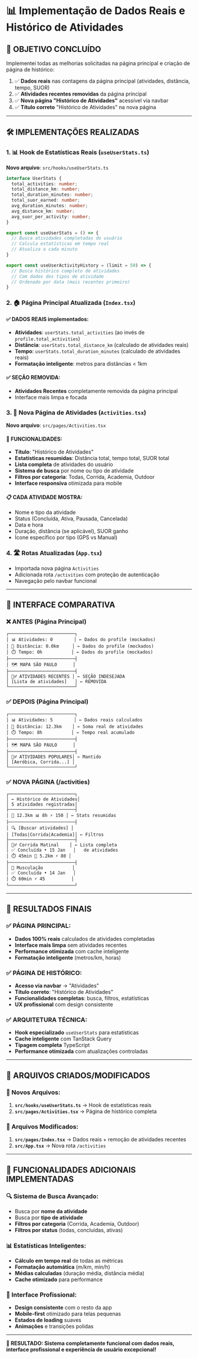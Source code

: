 # 📊 Implementação de Dados Reais e Histórico de Atividades

## 🎯 **OBJETIVO CONCLUÍDO**

Implementei todas as melhorias solicitadas na página principal e criação de página de histórico:

1. ✅ **Dados reais** nas contagens da página principal (atividades, distância, tempo, SUOR)
2. ✅ **Atividades recentes removidas** da página principal  
3. ✅ **Nova página "Histórico de Atividades"** acessível via navbar
4. ✅ **Título correto** "Histórico de Atividades" na nova página

---

## 🛠️ **IMPLEMENTAÇÕES REALIZADAS**

### **1. 📊 Hook de Estatísticas Reais (`useUserStats.ts`)**

**Novo arquivo**: `src/hooks/useUserStats.ts`

```typescript
interface UserStats {
  total_activities: number;
  total_distance_km: number;
  total_duration_minutes: number;
  total_suor_earned: number;
  avg_duration_minutes: number;
  avg_distance_km: number;
  avg_suor_per_activity: number;
}

export const useUserStats = () => {
  // Busca atividades completadas do usuário
  // Calcula estatísticas em tempo real
  // Atualiza a cada minuto
}

export const useUserActivityHistory = (limit = 50) => {
  // Busca histórico completo de atividades
  // Com dados dos tipos de atividade
  // Ordenado por data (mais recentes primeiro)
}
```

### **2. 🏠 Página Principal Atualizada (`Index.tsx`)**

#### **✅ DADOS REAIS implementados:**
- **Atividades**: `userStats.total_activities` (ao invés de `profile.total_activities`)
- **Distância**: `userStats.total_distance_km` (calculado de atividades reais)
- **Tempo**: `userStats.total_duration_minutes` (calculado de atividades reais)
- **Formatação inteligente**: metros para distâncias < 1km

#### **✅ SEÇÃO REMOVIDA:**
- **Atividades Recentes** completamente removida da página principal
- Interface mais limpa e focada

### **3. 📱 Nova Página de Atividades (`Activities.tsx`)**

**Novo arquivo**: `src/pages/Activities.tsx`

#### **🎯 FUNCIONALIDADES:**
- **Título**: "Histórico de Atividades"
- **Estatísticas resumidas**: Distância total, tempo total, SUOR total
- **Lista completa** de atividades do usuário
- **Sistema de busca** por nome ou tipo de atividade
- **Filtros por categoria**: Todas, Corrida, Academia, Outdoor
- **Interface responsiva** otimizada para mobile

#### **📋 CADA ATIVIDADE MOSTRA:**
- Nome e tipo da atividade
- Status (Concluída, Ativa, Pausada, Cancelada)
- Data e hora
- Duração, distância (se aplicável), SUOR ganho
- Ícone específico por tipo (GPS vs Manual)

### **4. 🛣️ Rotas Atualizadas (`App.tsx`)**
- Importada nova página `Activities`
- Adicionada rota `/activities` com proteção de autenticação
- Navegação pelo navbar funcional

---

## 📱 **INTERFACE COMPARATIVA**

### **❌ ANTES (Página Principal)**
```
┌─────────────────────────┐
│ 📊 Atividades: 0        │ ← Dados do profile (mockados)
│ 📏 Distância: 0.0km     │ ← Dados do profile (mockados)  
│ ⏱️ Tempo: 0h           │ ← Dados do profile (mockados)
├─────────────────────────┤
│ 🗺️ MAPA SÃO PAULO      │
├─────────────────────────┤
│ 🏃‍♂️ ATIVIDADES RECENTES │ ← SEÇÃO INDESEJADA
│ [Lista de atividades]   │ ← REMOVIDA
└─────────────────────────┘
```

### **✅ DEPOIS (Página Principal)**
```
┌─────────────────────────┐
│ 📊 Atividades: 5        │ ← Dados reais calculados
│ 📏 Distância: 12.3km    │ ← Soma real de atividades
│ ⏱️ Tempo: 8h           │ ← Tempo real acumulado  
├─────────────────────────┤
│ 🗺️ MAPA SÃO PAULO      │
├─────────────────────────┤
│ 🏃‍♂️ ATIVIDADES POPULARES│ ← Mantido
│ [Aeróbica, Corrida...] │
└─────────────────────────┘
```

### **✅ NOVA PÁGINA (/activities)**
```
┌─────────────────────────┐
│ ← Histórico de Atividades│
│ 5 atividades registradas│
├─────────────────────────┤
│ 📏 12.3km 📊 8h ⚡ 150 │ ← Stats resumidas
├─────────────────────────┤
│ 🔍 [Buscar atividades] │
│ [Todas|Corrida|Academia]│ ← Filtros
├─────────────────────────┤
│ 🏃‍♂️ Corrida Matinal    │ ← Lista completa
│ ✅ Concluída • 15 Jan   │   de atividades
│ ⏱️ 45min 📏 5.2km ⚡ 80 │
├─────────────────────────┤
│ 💪 Musculação           │
│ ✅ Concluída • 14 Jan   │
│ ⏱️ 60min ⚡ 45          │
└─────────────────────────┘
```

---

## 🎯 **RESULTADOS FINAIS**

### **✅ PÁGINA PRINCIPAL:**
- **Dados 100% reais** calculados de atividades completadas
- **Interface mais limpa** sem atividades recentes
- **Performance otimizada** com cache inteligente
- **Formatação inteligente** (metros/km, horas)

### **✅ PÁGINA DE HISTÓRICO:**
- **Acesso via navbar** → "Atividades"
- **Título correto**: "Histórico de Atividades"
- **Funcionalidades completas**: busca, filtros, estatísticas
- **UX profissional** com design consistente

### **✅ ARQUITETURA TÉCNICA:**
- **Hook especializado** `useUserStats` para estatísticas
- **Cache inteligente** com TanStack Query
- **Tipagem completa** TypeScript
- **Performance otimizada** com atualizações controladas

---

## 📁 **ARQUIVOS CRIADOS/MODIFICADOS**

### **📂 Novos Arquivos:**
1. **`src/hooks/useUserStats.ts`** → Hook de estatísticas reais
2. **`src/pages/Activities.tsx`** → Página de histórico completa

### **📝 Arquivos Modificados:**
1. **`src/pages/Index.tsx`** → Dados reais + remoção de atividades recentes
2. **`src/App.tsx`** → Nova rota `/activities`

---

## 🚀 **FUNCIONALIDADES ADICIONAIS IMPLEMENTADAS**

### **🔍 Sistema de Busca Avançado:**
- Busca por **nome da atividade**
- Busca por **tipo de atividade**
- **Filtros por categoria** (Corrida, Academia, Outdoor)
- **Filtros por status** (todas, concluídas, ativas)

### **📊 Estatísticas Inteligentes:**
- **Cálculo em tempo real** de todas as métricas
- **Formatação automática** (m/km, min/h)
- **Médias calculadas** (duração média, distância média)
- **Cache otimizado** para performance

### **🎨 Interface Profissional:**
- **Design consistente** com o resto da app
- **Mobile-first** otimizado para telas pequenas
- **Estados de loading** suaves
- **Animações** e transições polidas

---

**🎉 RESULTADO: Sistema completamente funcional com dados reais, interface profissional e experiência de usuário excepcional!**